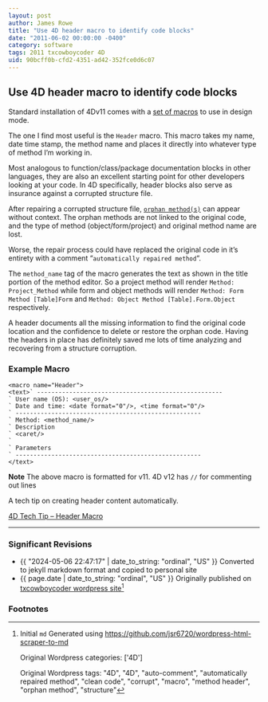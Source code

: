 ```yaml
---
layout: post
author: James Rowe
title: "Use 4D header macro to identify code blocks"
date: "2011-06-02 00:00:00 -0400"
category: software
tags: 2011 txcowboycoder 4D
uid: 90bcff0b-cfd2-4351-ad42-352fce0d6c07
---
```


## Use 4D header macro to identify code blocks

Standard installation of 4Dv11 comes with a [set of macros](http://kb.4d.com/search/assetid=76246) to use in design mode.

The one I find most useful is the `Header` macro. This macro takes my name, date time stamp, the method name and places it directly into whatever type of method I’m working in.

Most analogous to function/class/package documentation blocks in other languages, they are also an excellent starting point for other developers looking at your code. In 4D specifically, header blocks also serve as insurance against a corrupted structure file. 

After repairing a corrupted structure file, [`orphan method(s)`](http://kb.4d.com/search/assetid=76268) can appear without context. The orphan methods are not linked to the original code, and the type of method (object/form/project) and original method name are lost.

Worse, the repair process could have replaced the original code in it’s entirety with a comment “`automatically repaired method`“.

The `method_name` tag of the macro generates the text as shown in the title portion of the method editor. So a project method will render `Method: Project_Method` while form and object methods will render `Method: Form Method [Table]Form` and `Method: Object Method [Table].Form.Object` respectively.

A header documents all the missing information to find the original code location and the confidence to delete or restore the orphan code. Having the headers in place has definitely saved me lots of time analyzing and recovering from a structure corruption.

### Example Macro

```
<macro name="Header">
<text>` ----------------------------------------------------
` User name (OS): <user_os/>
` Date and time: <date format="0"/>, <time format="0"/>
` ----------------------------------------------------
` Method: <method_name/>
` Description
` <caret/>
`
` Parameters
` ----------------------------------------------------
</text>
```

**Note** The above macro is formatted for v11. 4D v12 has `//` for commenting out lines

A tech tip on creating header content automatically.  

[4D Tech Tip – Header Macro](http://kb.4d.com/search/assetid=49171)

---

### Significant Revisions

- {{ "2024-05-06 22:47:17" | date_to_string: "ordinal", "US" }} Converted to jekyll markdown format and copied to personal site
- {{ page.date | date_to_string: "ordinal", "US" }} Originally published on [txcowboycoder wordpress site](https://txcowboycoder.wordpress.com/2011/06/02/use-4d-header-macro-to-identify-code-blocks/)[^draft]

### Footnotes

[^draft]: Initial `md` Generated using <https://github.com/jsr6720/wordpress-html-scraper-to-md>

    Original Wordpress categories: ['4D']

    Original Wordpress tags: "4D", "4D", "auto-comment", "automatically repaired method", "clean code", "corrupt", "macro", "method header", "orphan method", "structure"